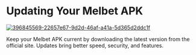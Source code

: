 # Updating Your Melbet APK

<a href="https://t.me/gamemodfreecom">![396845569-22657e67-9d2d-46af-a41a-5d365d2ddc1f](https://github.com/user-attachments/assets/c793041d-3dbe-43e7-9b50-0387afd1e816)</a>

Keep your Melbet APK current by downloading the latest version from the official site. Updates bring better speed, security, and features.
